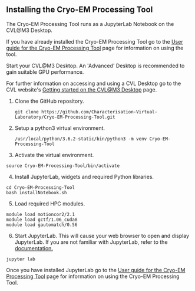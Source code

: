 ## Installing the Cryo-EM Processing Tool

The Cryo-EM Processing Tool runs as a JupyterLab Notebook on the CVL@M3 Desktop.

If you have already installed the Cryo-EM Processing Tool go to the [User guide for the Cryo-EM Processing Tool](./userGuide.md) page for information on using the tool.

Start your CVL@M3 Desktop. An 'Advanced' Desktop is recommended to gain suitable GPU performance.  

For further information on accessing and using a CVL Desktop go to the CVL website's [Getting started on the CVL@M3 Desktop](https://www.cvl.org.au/cvl-desktop/getting-started-with-the-cvl) page.

1. Clone the GitHub repository.

    ```
    git clone https://github.com/Characterisation-Virtual-Laboratory/Cryo-EM-Processing-Tool.git
    ```

2. Setup a python3 virtual environment.

   ```
   /usr/local/python/3.6.2-static/bin/python3 -m venv Cryo-EM-Processing-Tool
   ```

3. Activate the virtual environment.

  ```
  source Cryo-EM-Processing-Tool/bin/activate
  ```

4. Install JupyterLab, widgets and required Python libraries.

  ```
  cd Cryo-EM-Processing-Tool
  bash installNotebook.sh
  ```

5. Load required HPC modules.

  ```
  module load motioncor2/2.1
  module load gctf/1.06_cuda8
  module load gautomatch/0.56
  ```

6. Start JupyterLab. This will cause your web browser to open and display JupyterLab. If you are not familiar with JupyterLab, refer to the [documentation.](https://jupyterlab.readthedocs.io/en/stable/)

  ```
  jupyter lab
  ```

Once you have installed JupyterLab go to the [User guide for the Cryo-EM Processing Tool]() page for information on using the Cryo-EM Processing Tool.
